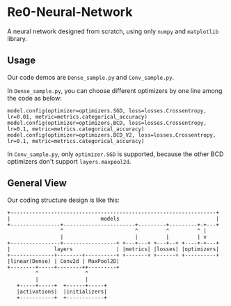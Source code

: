 # Re0-Neural-Network

A neural network designed from scratch, using only `numpy` and `matplotlib` library.

## Usage

Our code demos are `Dense_sample.py` and `Conv_sample.py`.

In `Dense_sample.py`, you can choose different optimizers by one line among the code as below:

```python3
model.config(optimizer=optimizers.SGD, loss=losses.Crossentropy, lr=0.01, metric=metrics.categorical_accuracy)
model.config(optimizer=optimizers.BCD, loss=losses.Crossentropy, lr=0.1, metric=metrics.categorical_accuracy)
model.config(optimizer=optimizers.BCD_V2, loss=losses.Crossentropy, lr=0.1, metric=metrics.categorical_accuracy)
```

In `Conv_sample.py`, only `optimizer.SGD` is supported, because the other BCD optimizers don't support `layers.maxpool2d`.

## General View

Our coding structure design is like this:

```
+------------------------------------------------------------------+
|                             models                               |
+----------------+-----------------------+---------+---------+-+---+
                 ^                       ^         ^         ^ |
                 |                       |         |         | v
+----------------+-----------------+ +---+---+ +---+--+ +----+-+---+
|              layers              | |metrics| |losses| |optimizers|
+--------------+--------+----------+ +-------+ +------+ +----------+
|linear(Dense) | Conv2d | MaxPool2D|
+--------+-----+--------++---------+
         ^               ^
         |               |
   +-----+-----+  +------+-----+
   |activations|  |initializers|
   +-----------+  +------------+

```
